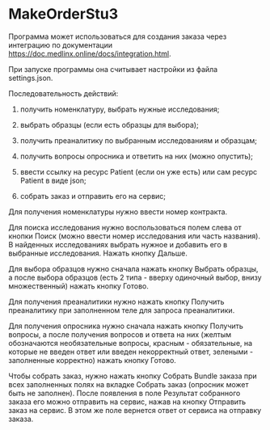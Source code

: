 # MakeOrderStu3
Программа может использоваться для создания заказа через интеграцию по документации https://doc.medlinx.online/docs/integration.html.

При запуске программы она считывает настройки из файла settings.json.

Последовательность действий:

1. получить номенклатуру, выбрать нужные исследования;

2. выбрать образцы (если есть образцы для выбора);

3. получить преаналитику по выбранным исследованиям и образцам;

4. получить вопросы опросника и ответить на них (можно опустить);

5. ввести ссылку на ресурс Patient (если он уже есть) или сам ресурс Patient в виде json;

6. собрать заказ и отправить его на сервис;
    
Для получения номенклатуры нужно ввести номер контракта.

Для поиска исследования нужно воспользоваться полем слева от кнопки Поиск (можно ввести номер исследования или часть названия).
В найденных исследованиях выбрать нужное и добавить его в выбранные исследования.
Нажать кнопку Дальше.

Для выбора образцов нужно сначала нажать кнопку Выбрать образцы, а после выбора образцов (есть 2 типа - вверху одиночный выбор, внизу множественный) нажать кнопку Готово.

Для получения преаналитики нужно нажать кнопку Получить преаналитику при заполненном теле для запроса преаналитики.

Для получения опросника нужно сначала нажать кнопку Получить вопросы, а после получения вопросов и ответа на них (желтым обозначаются необязательные вопросы, красным - обязательные, на которые не введен ответ или введен некорректный ответ, зелеными - заполненные корректно) нажать кнопку Готово.

Чтобы собрать заказ, нужно нажать кнопку Собрать Bundle заказа при всех заполненных полях на вкладке Собрать заказ (опросник может быть не заполнен). После появления в поле Результат собранного заказа его можно отправить на сервис, нажав на кнопку Отправить заказ на сервис. В этом же поле вернется ответ от сервиса на отправку заказа.
